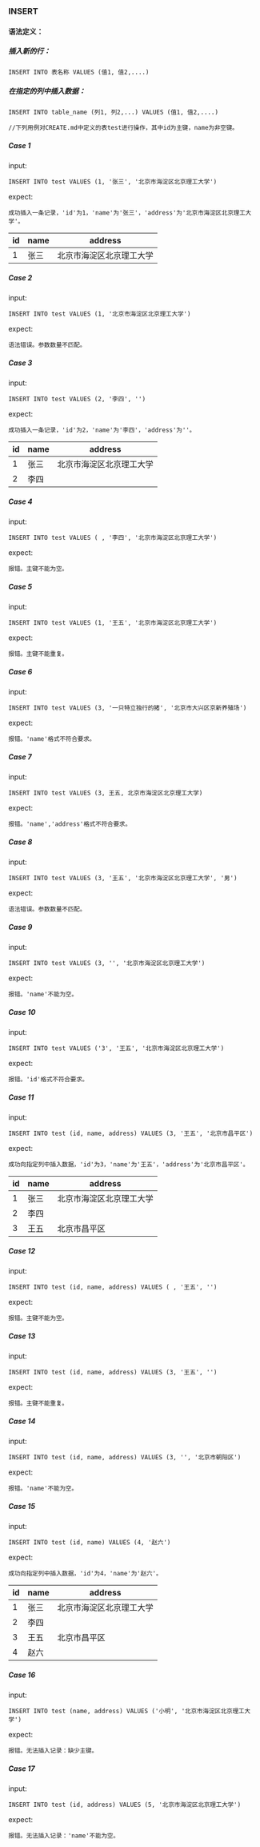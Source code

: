 
### INSERT
#### 语法定义：
##### 插入新的行：
```
INSERT INTO 表名称 VALUES (值1, 值2,....)
```
##### 在指定的列中插入数据：
```
INSERT INTO table_name (列1, 列2,...) VALUES (值1, 值2,....)
```

```
//下列用例对CREATE.md中定义的表test进行操作，其中id为主键，name为非空键。
```

##### Case 1
input:
```
INSERT INTO test VALUES (1, '张三', '北京市海淀区北京理工大学')
```
expect:
```
成功插入一条记录，'id'为1，'name'为'张三'，'address'为'北京市海淀区北京理工大学'。
```

| id | name | address |
| ------| ------ | ------ |
| 1 | 张三 | 北京市海淀区北京理工大学 |

##### Case 2
input:
```
INSERT INTO test VALUES (1, '北京市海淀区北京理工大学')
```
expect:
```
语法错误。参数数量不匹配。
```


##### Case 3
input:
```
INSERT INTO test VALUES (2, '李四', '')
```
expect:
```
成功插入一条记录，'id'为2，'name'为'李四'，'address'为''。
```

| id | name | address |
| ------| ------ | ------ |
| 1 | 张三 | 北京市海淀区北京理工大学 |
| 2 | 李四 |  |

##### Case 4
input:
```
INSERT INTO test VALUES ( , '李四', '北京市海淀区北京理工大学')
```
expect:
```
报错。主键不能为空。
```

##### Case 5
input:
```
INSERT INTO test VALUES (1, '王五', '北京市海淀区北京理工大学')
```
expect:
```
报错。主键不能重复。
```

##### Case 6
input:
```
INSERT INTO test VALUES (3, '一只特立独行的猪', '北京市大兴区京新养殖场')
```
expect:
```
报错。'name'格式不符合要求。
```

##### Case 7
input:
```
INSERT INTO test VALUES (3, 王五, 北京市海淀区北京理工大学)
```
expect:
```
报错。'name','address'格式不符合要求。
```

##### Case 8
input:
```
INSERT INTO test VALUES (3, '王五', '北京市海淀区北京理工大学', '男')
```
expect:
```
语法错误。参数数量不匹配。
```

##### Case 9
input:
```
INSERT INTO test VALUES (3, '', '北京市海淀区北京理工大学')
```
expect:
```
报错。'name'不能为空。
```

##### Case 10
input:
```
INSERT INTO test VALUES ('3', '王五', '北京市海淀区北京理工大学')
```
expect:
```
报错。'id'格式不符合要求。
```

##### Case 11
input:
```
INSERT INTO test (id, name, address) VALUES (3, '王五', '北京市昌平区')
```
expect:
```
成功向指定列中插入数据，'id'为3，'name'为'王五'，'address'为'北京市昌平区'。
```

| id | name | address |
| ------| ------ | ------ |
| 1 | 张三 | 北京市海淀区北京理工大学 |
| 2 | 李四 |  |
| 3 | 王五 | 北京市昌平区 |

##### Case 12
input:
```
INSERT INTO test (id, name, address) VALUES ( , '王五', '')
```
expect:
```
报错。主键不能为空。
```

##### Case 13
input:
```
INSERT INTO test (id, name, address) VALUES (3, '王五', '')
```
expect:
```
报错。主键不能重复。
```

##### Case 14
input:
```
INSERT INTO test (id, name, address) VALUES (3, '', '北京市朝阳区')
```
expect:
```
报错。'name'不能为空。
```

##### Case 15
input:
```
INSERT INTO test (id, name) VALUES (4, '赵六')
```
expect:
```
成功向指定列中插入数据，'id'为4，'name'为'赵六'。
```

| id | name | address |
| ------| ------ | ------ |
| 1 | 张三 | 北京市海淀区北京理工大学 |
| 2 | 李四 |  |
| 3 | 王五 | 北京市昌平区 |
| 4 | 赵六 |  |

##### Case 16
input:
```
INSERT INTO test (name, address) VALUES ('小明', '北京市海淀区北京理工大学')
```
expect:
```
报错。无法插入记录：缺少主键。
```

##### Case 17
input:
```
INSERT INTO test (id, address) VALUES (5, '北京市海淀区北京理工大学')
```
expect:
```
报错。无法插入记录：'name'不能为空。
```
